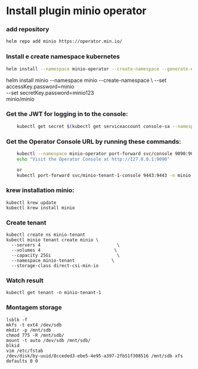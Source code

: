 # Install plugin minio operator

### add repository
```bash
helm repo add minio https://operator.min.io/
``` 

### Install e create namespace kubernetes

```bash
helm install --namespace minio-operator --create-namespace --generate-name minio/minio-operator
```

helm install minio --namespace minio --create-namespace \ 
--set accessKey.password=minio \
--set secretKey.password=minio123 \
minio/minio



### Get the JWT for logging in to the console:
```bash
    kubectl get secret $(kubectl get serviceaccount console-sa --namespace minio-operator -o jsonpath="{.secrets[0].name}") --namespace minio-operator -o jsonpath="{.data.token}" | base64 --decode 
```

### Get the Operator Console URL by running these commands:
```bash
    kubectl --namespace minio-operator port-forward svc/console 9090:9090
    echo "Visit the Operator Console at http://127.0.0.1:9090"

    or
    kubectl port-forward svc/minio-tenant-1-console 9443:9443 -n minio-tenant-1
```

### krew installation minio:
    kubectl krew update
    kubectl krew install minio

### Create tenant
    kubectl create ns minio-tenant
    kubectl minio tenant create minio \
      --servers 4                             \
      --volumes 4                            \
      --capacity 25Gi                         \
      --namespace minio-tenant              \
      --storage-class direct-csi-min-io

### Watch result
    kubectl get tenant -n minio-tenant-1  

### Montagem storage

    lsblk -f
    mkfs -t ext4 /dev/sdb
    mkdir -p /mnt/sdb
    chmod 775 -R /mnt/sdb/
    mount -t auto /dev/sdb /mnt/sdb/
    blkid
    vim /etc/fstab
    /dev/disk/by-uuid/8cceded3-ebe5-4e95-a397-2fb51f308516 /mnt/sdb xfs defaults 0 0

    
    


